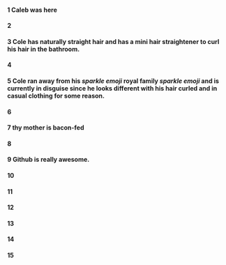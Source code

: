 #### 1 Caleb was here
#### 2
#### 3 Cole has naturally straight hair and has a mini hair straightener to curl his hair in the bathroom.
#### 4
#### 5 Cole ran away from his *sparkle emoji* royal family *sparkle emoji* and is currently in disguise since he looks different with his hair curled and in casual clothing for some reason.
#### 6
#### 7 thy mother is bacon-fed
#### 8
#### 9 Github is really awesome.
#### 10
#### 11
#### 12
#### 13
#### 14
#### 15
